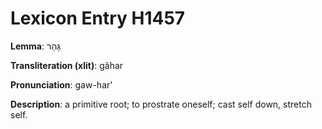 # Lexicon Entry H1457

**Lemma**: גָּהַר

**Transliteration (xlit)**: gâhar

**Pronunciation**: gaw-har'

**Description**:
a primitive root; to prostrate oneself; cast self down, stretch self.
